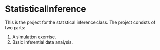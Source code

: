 # StatisticalInference
This is the project for the statistical inference class. 
The project consists of two parts:
1. A simulation exercise.
2. Basic inferential data analysis.
